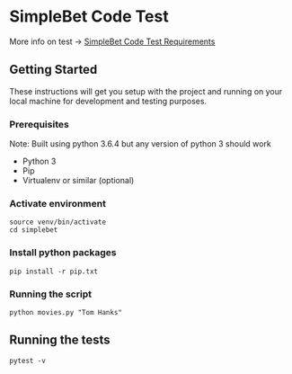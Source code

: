 # SimpleBet Code Test

More info on test -> [SimpleBet Code Test Requirements](https://gist.github.com/stevenhornung/39ab576a0402fe9fe77c5124c9a09e5b)

## Getting Started

These instructions will get you setup with the project and running on your local machine for development and testing purposes.

### Prerequisites

Note: Built using python 3.6.4 but any version of python 3 should work

* Python 3
* Pip
* Virtualenv or similar (optional)

### Activate environment

```
source venv/bin/activate
cd simplebet

```

### Install python packages

```
pip install -r pip.txt
```

### Running the script

```
python movies.py "Tom Hanks"
```

## Running the tests

```
pytest -v
```
